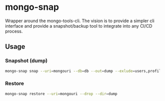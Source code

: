 # mongo-snap
Wrapper around the mongo-tools-cli.
The vision is to provide a simpler cli interface and provide a snapshot/backup tool to integrate into any CI/CD process.

## Usage

### Snapshot (dump)

````bash
mongo-snap snap --uri=mongouri --db=db --out=dump --exlude=users,profiles,events
````


### Restore

````bash
mongo-snap restore --uri=mongouri --drop --dir=dump
````
